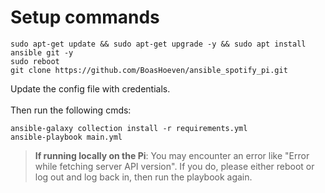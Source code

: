 # Setup commands
```
sudo apt-get update && sudo apt-get upgrade -y && sudo apt install ansible git -y
sudo reboot
git clone https://github.com/BoasHoeven/ansible_spotify_pi.git
```

Update the config file with credentials.
<br><br>
Then run the following cmds:

```
ansible-galaxy collection install -r requirements.yml
ansible-playbook main.yml
```

> **If running locally on the Pi**: You may encounter an error like "Error while fetching server API version". If you do, please either reboot or log out and log back in, then run the playbook again.

